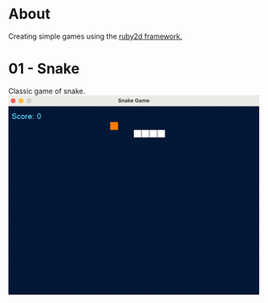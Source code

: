 # About
Creating simple games using the [ruby2d framework.](https://www.ruby2d.com/)

# 01 - Snake

Classic game of snake. 
<br>
<img src="snake/images/snake_game.gif" alt="snake game gif" width="500"/>

